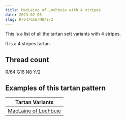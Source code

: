 ```yaml
---
title: MacLaine of Lochbuie with 4 stripes
date: 2023-02-05
slug: R/64/G16/N8/Y/2
---
```

This is a list of all the tartan sett variants with 4 stripes.

It is a 4 stripes tartan.


## Thread count
R/64 G16 N8 Y/2

## Examples of this tartan pattern

| Tartan Variants |
|---------------|
| [MacLaine of Lochbuie](/variants/r/64/g16/n8/y/2-g004c00-nd0d0d0-rc80000-yffc800)||
